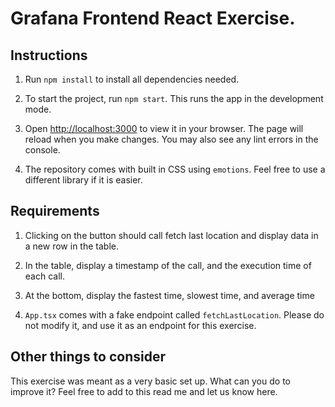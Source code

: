 # Grafana Frontend React Exercise. 

## Instructions
1. Run `npm install` to install all dependencies needed.

2. To start the project, run `npm start`. This runs the app in the development mode.

3. Open [http://localhost:3000](http://localhost:3000) to view it in your browser. The page will reload when you make changes. You may also see any lint errors in the console.

4. The repository comes with built in CSS using `emotions`. Feel free to use a different library if it is easier.

## Requirements

1. Clicking on the button should call fetch last location and display data in a new row in the table.
2. In the table, display a timestamp of the call, and the execution time of each call.
3. At the bottom, display the fastest time, slowest time, and average time

2. `App.tsx` comes with a fake endpoint called `fetchLastLocation`. Please do not modify it, and use it as an endpoint for this exercise. 

## Other things to consider
This exercise was meant as a very basic set up. What can you do to improve it? Feel free to add to this read me and let us know here. 